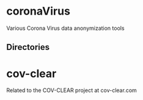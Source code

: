 # coronaVirus
Various Corona Virus data anonymization tools

## Directories

# cov-clear

Related to the COV-CLEAR project at cov-clear.com
